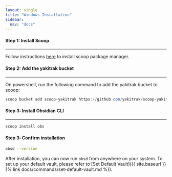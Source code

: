 ```yaml
---
layout: single
title: "Windows Installation"
sidebar:
  nav: "docs"
---
```


#### Step 1: Install Scoop

---
Follow instructions [here](https://scoop.sh/) to install scoop package manager.

#### Step 2: Add the yakitrak bucket

---
On powershell, run the following command to add the yakitrak bucket to scoop:
```powershell
scoop bucket add scoop-yakitrak https://github.com/yakitrak/scoop-yakitrak.git
```
#### Step 3: Install Obsidian CLI

---
```powershell
scoop install obs
```

#### Step 3: Confirm installation

```zsh
obsd --version
```

After installation, you can now run `obsd` from anywhere on your system. To set up your default vault, please refer to [Set Default Vault]({{ site.baseurl }}{% link docs/commands/set-default-vault.md %}).


